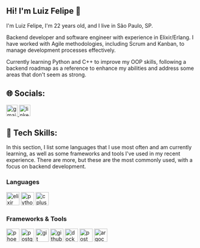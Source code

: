 ## Hi! I'm Luiz Felipe 👋

I'm Luiz Felipe, I'm 22 years old, and I live in São Paulo, SP.

Backend developer and software engineer with experience in Elixir/Erlang. I have worked with Agile methodologies, including Scrum and Kanban, to manage development processes effectively.
  
Currently learning Python and C++ to improve my OOP skills, following a backend roadmap as a reference to enhance my abilities and address some areas that don't seem as strong.

## 🌐 Socials:

<div align="left">
  <a href="mailto:luizfellipe6843@gmail.com">
    <img src="https://img.shields.io/static/v1?message=Gmail&logo=gmail&label=&color=D14836&logoColor=white&labelColor=&style=for-the-badge" height="30" alt="gmail logo"/>
  </a>
  <a href="https://www.linkedin.com/in/luiz-felipe-da-pereira">
    <img src="https://img.shields.io/static/v1?message=LinkedIn&logo=linkedin&label=&color=0077B5&logoColor=white&labelColor=&style=for-the-badge" height="30" alt="linkedin logo"/>
  </a>
</div>

## 🚀 Tech Skills:

In this section, I list some languages that I use most often and am currently learning, as well as some frameworks and tools I've used in my recent experience. There are more, but these are the most commonly used, with a focus on backend development.

### Languages
<div align="left"> 
  <img src="https://img.shields.io/badge/Elixir-4B275F?logo=elixir&logoColor=white&style=for-the-badge" height="35" alt="elixir logo"/>
  <img src="https://img.shields.io/badge/Python-3776AB?logo=python&logoColor=white&style=for-the-badge" height="35" alt="python logo"/>
  <img src="https://img.shields.io/badge/C++-00599C?logo=cplusplus&logoColor=white&style=for-the-badge" height="35" alt="cplusplus logo"/>
</div>

### Frameworks & Tools

<div align="left">
  <img src="https://cdn.jsdelivr.net/gh/devicons/devicon/icons/phoenix/phoenix-original.svg" height="35" alt="phoenix logo"/> 
  <img src="https://img.shields.io/badge/PostgreSQL-4169E1?logo=postgresql&logoColor=white&style=for-the-badge" height="35" alt="postgresql logo"/>
  <img src="https://img.shields.io/badge/Git-F05032?logo=git&logoColor=white&style=for-the-badge" height="35" alt="git logo"/>
  <img src="https://img.shields.io/badge/GitHub-181717?logo=github&logoColor=white&style=for-the-badge" height="35" alt="github logo"/>
  <img src="https://img.shields.io/badge/Docker-2496ED?logo=docker&logoColor=white&style=for-the-badge" height="35" alt="docker logo"/>
  <img src="https://img.shields.io/badge/Postman-FF6C37?logo=postman&logoColor=white&style=for-the-badge" height="35" alt="postman logo"/>
  <img src="https://img.shields.io/badge/Argo-EF7B4D?logo=argo&logoColor=white&style=for-the-badge" height="35" alt="argocd logo"/>
</div>
